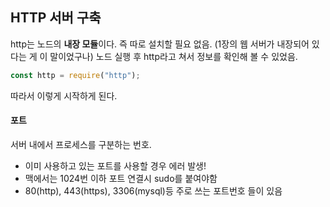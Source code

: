 ## HTTP 서버 구축

http는 노드의 **내장 모듈**이다. 즉 따로 설치할 필요 없음. (1장의 웹 서버가 내장되어 있다는 게 이 말이었구나)
노드 실행 후 http라고 쳐서 정보를 확인해 볼 수 있었음.

```js
const http = require("http");
```

따라서 이렇게 시작하게 된다.

#### 포트

서버 내에서 프로세스를 구분하는 번호.

- 이미 사용하고 있는 포트를 사용할 경우 에러 발생!
- 맥에서는 1024번 이하 포트 연결시 sudo를 붙여야함
- 80(http), 443(https), 3306(mysql)등 주로 쓰는 포트번호 들이 있음
